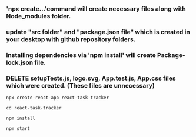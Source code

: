 
### 'npx create...'command will create necessary files along with Node_modules folder. 

### update "src folder" and "package.json file" which is created in your desktop with github repository folders.

### Installing dependencies via 'npm install' will create Package-lock.json file.

### DELETE setupTests.js, logo.svg, App.test.js, App.css files which were created. (These files are unnecessary)



```
npx create-react-app react-task-tracker
```

```
cd react-task-tracker
```

```
npm install
```

```
npm start
```





